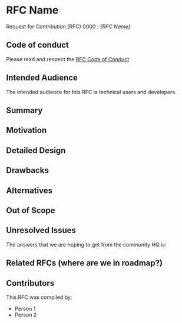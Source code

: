 # RFC Name

Request for Contribution (RFC) 0000 : _{RFC Name}_

## Code of conduct

Please read and respect the [RFC Code of Conduct](https://github.com/umbraco/rfcs/blob/master/CODE_OF_CONDUCT.md)

## Intended Audience

The intended audience for this RFC is technical users and developers.

## Summary

## Motivation

## Detailed Design

## Drawbacks

## Alternatives

## Out of Scope

## Unresolved Issues

The answers that we are hoping to get from the community HQ is:

## Related RFCs (where are we in roadmap?)

## Contributors

This RFC was compiled by:

* Person 1
* Person 2
